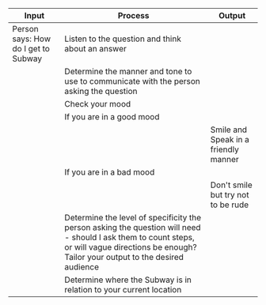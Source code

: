   
|Input              |Process                                 |Output              
|-------------------|----------------------------------------|--------------------
|Person says: How do I get to Subway |Listen to the question and think about an answer |                   
|                   |Determine the manner and tone to use to communicate with the person asking the question |                     
|                   |Check your mood |                   
|                   |If you are in a good mood |                   
|                   |                                        | Smile and Speak in a friendly manner      |            
|                   |If you are in a bad mood                |                   
|                   |					     |Don't smile but try not to be rude |
|		    |﻿Determine the level of specificity the person asking the question will need - should I ask them to count steps, or will vague directions be enough? Tailor your output to the desired audience                   |    |
|		    |Determine where the Subway is in relation to your current location |  |
